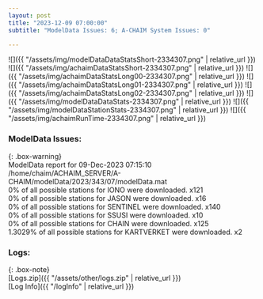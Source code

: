 ```yaml
---
layout: post
title: "2023-12-09 07:00:00"
subtitle: "ModelData Issues: 6; A-CHAIM System Issues: 0"

---
```


![]({{ "/assets/img/modelDataDataStatsShort-2334307.png" | relative_url }})
![]({{ "/assets/img/achaimDataStatsShort-2334307.png" | relative_url }})
![]({{ "/assets/img/achaimDataStatsLong00-2334307.png" | relative_url }})
![]({{ "/assets/img/achaimDataStatsLong01-2334307.png" | relative_url }})
![]({{ "/assets/img/achaimDataStatsLong02-2334307.png" | relative_url }})
![]({{ "/assets/img/modelDataDataStats-2334307.png" | relative_url }})
![]({{ "/assets/img/modelDataStationStats-2334307.png" | relative_url }})
![]({{ "/assets/img/achaimRunTime-2334307.png" | relative_url }})


### ModelData Issues:  
  
{: .box-warning}  
 ModelData report for 09-Dec-2023 07:15:10   
 /home/chaim/ACHAIM_SERVER/A-CHAIM/modelData/2023/343/07/modelData.mat   
 0% of all possible stations for IONO were downloaded. x121   
 0% of all possible stations for JASON were downloaded. x16   
 0% of all possible stations for SENTINEL were downloaded. x140   
 0% of all possible stations for SSUSI were downloaded. x10   
 0% of all possible stations for CHAIN were downloaded. x125   
 1.3029% of all possible stations for KARTVERKET were downloaded. x2   
  


### Logs:  
  
{: .box-note}  
[Logs.zip]({{ "/assets/other/logs.zip" | relative_url }})  
[Log Info]({{ "/logInfo" | relative_url }})  
